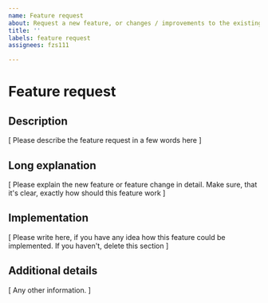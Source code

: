 ```yaml
---
name: Feature request
about: Request a new feature, or changes / improvements to the existing
title: ''
labels: feature request
assignees: fzs111

---
```


# Feature request
## Description
[ Please describe the feature request in a few words here ]
## Long explanation
[ Please explain the new feature or feature change in detail.
Make sure, that it's clear, exactly how should this feature work ]
## Implementation
[ Please write here, if you have any idea how this feature could be implemented. 
If you haven't, delete this section ]
## Additional details
[ Any other information. ]
